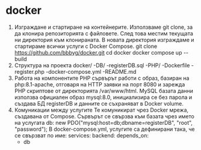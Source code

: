 # docker
1. Изграждане и стартиране на контейнерите.
Използваме git clone, за да клонира репозиторията с файловете. След това местим текущата ни директория към клонираната. В новата директория изграждаме и стартираме всички услуги с Docker Compose.
git clone https://github.com/bbbyg/docker.git
cd docker
docker compose up --build
2. Структура на проекта
docker/
  -DB/
     -registerDB.sql
  -PHP/
     -Dockerfile
     -register.php
   -docker-compose.yml
   -README.md
3. Работа на компонентите
PHP сървърът работи с образ, базиран на php:8.1-apache, отговаря на HTTP заявки на порт 8080 и зарежда PHP скриптове от директорията /var/www/html.
MySQL базата данни използва официален образ mysql:8.0, инициализира се без парола и създава БД registerDB и данните се съхраняват в Docker volume.
4. Комуникации между услугите
Те комуникират чрез Docker мрежа, създавана от Compose. Сървърът се свързва към базата чрез името на услугата db: new PDO("mysql:host=db;dbname=registerDB", "root", "password");
В docker-compose.yml, услугите са дефинирани така, че се свързват по име:
services:
  backend:
    depends_on:
      - db
